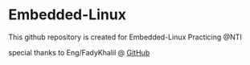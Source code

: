 # Embedded-Linux

This github repository is created for Embedded-Linux Practicing @NTI 

special thanks to Eng/FadyKhalil @ [GitHub](https://github.com/FadyKhalil)

